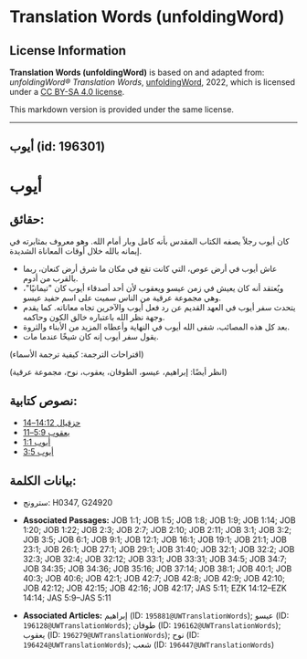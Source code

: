 # Translation Words (unfoldingWord)

## License Information

**Translation Words (unfoldingWord)** is based on and adapted from: _unfoldingWord® Translation Words_, [unfoldingWord](https://unfoldingword.org/utw), 2022, which is licensed under a [CC BY-SA 4.0 license](https://creativecommons.org/licenses/by-sa/4.0/legalcode.en).

This markdown version is provided under the same license.



--------------------------------

## أيوب (id: 196301)

أيوب
====

حقائق:
------

كان أيوب رجلاً يصفه الكتاب المقدس بأنه كامل وبار أمام الله. وهو معروف بمثابرته في إيمانه بالله خلال أوقات المعاناة الشديدة.

* عاش أيوب في أرض عوص، التي كانت تقع في مكان ما شرق أرض كنعان، ربما بالقرب من أدوم.
* ويُعتقد أنه كان يعيش في زمن عيسو ويعقوب لأن أحد أصدقاء أيوب كان "تيمانيًا"، وهي مجموعة عرقية من الناس سميت على اسم حفيد عيسو.
* يتحدث سفر أيوب في العهد القديم عن رد فعل أيوب والآخرين تجاه معاناته. كما يقدم وجهة نظر الله باعتباره خالق الكون وحاكمه.
* بعد كل هذه المصائب، شفى الله أيوب في النهاية وأعطاه المزيد من الأبناء والثروة.
* يقول سفر أيوب إنه كان شيخًا عندما مات.

(اقتراحات الترجمة: كيفية ترجمة الأسماء)

(انظر أيضًا: إبراهيم، عيسو، الطوفان، يعقوب، نوح، مجموعة عرقية)

نصوص كتابية:
------------

* [حزقيال 14:12–14](https://ref.ly/Ezek14:12-Ezek14:14)
* [يعقوب 5:9–11](https://ref.ly/Jas5:9-Jas5:11)
* [أيوب 1:1](https://ref.ly/Job1:1)
* [أيوب 3:5](https://ref.ly/Job3:5)

بيانات الكلمة:
--------------

* سترونج: H0347, G24920

* **Associated Passages:** JOB 1:1; JOB 1:5; JOB 1:8; JOB 1:9; JOB 1:14; JOB 1:20; JOB 1:22; JOB 2:3; JOB 2:7; JOB 2:10; JOB 2:11; JOB 3:1; JOB 3:2; JOB 3:5; JOB 6:1; JOB 9:1; JOB 12:1; JOB 16:1; JOB 19:1; JOB 21:1; JOB 23:1; JOB 26:1; JOB 27:1; JOB 29:1; JOB 31:40; JOB 32:1; JOB 32:2; JOB 32:3; JOB 32:4; JOB 32:12; JOB 33:1; JOB 33:31; JOB 34:5; JOB 34:7; JOB 34:35; JOB 34:36; JOB 35:16; JOB 37:14; JOB 38:1; JOB 40:1; JOB 40:3; JOB 40:6; JOB 42:1; JOB 42:7; JOB 42:8; JOB 42:9; JOB 42:10; JOB 42:12; JOB 42:15; JOB 42:16; JOB 42:17; JAS 5:11; EZK 14:12–EZK 14:14; JAS 5:9–JAS 5:11
* **Associated Articles:** إبراهيم (ID: `195881@UWTranslationWords`); عيسو (ID: `196128@UWTranslationWords`); طوفان (ID: `196162@UWTranslationWords`); يعقوب (ID: `196279@UWTranslationWords`); نوح (ID: `196424@UWTranslationWords`); شعب (ID: `196447@UWTranslationWords`)

